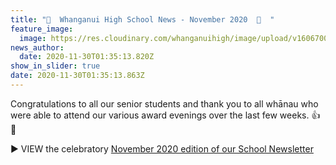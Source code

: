 ```yaml
---
title: "🎊  Whanganui High School News - November 2020  🎊  "
feature_image:
  image: https://res.cloudinary.com/whanganuihigh/image/upload/v1606700461/newsletters/GREEN_WHS_HEADER_november.jpg
news_author:
  date: 2020-11-30T01:35:13.820Z
show_in_slider: true
date: 2020-11-30T01:35:13.863Z
---
```

Congratulations to all our senior students and thank you to all whānau who were able to attend our various award evenings over the last few weeks. 👍🤩

▶️️ VIEW the celebratory [November 2020 edition of our School Newsletter](https://res.cloudinary.com/whanganuihigh/image/upload/v1606698483/newsletters/November_2020_rivercity_press_web.pdf)
